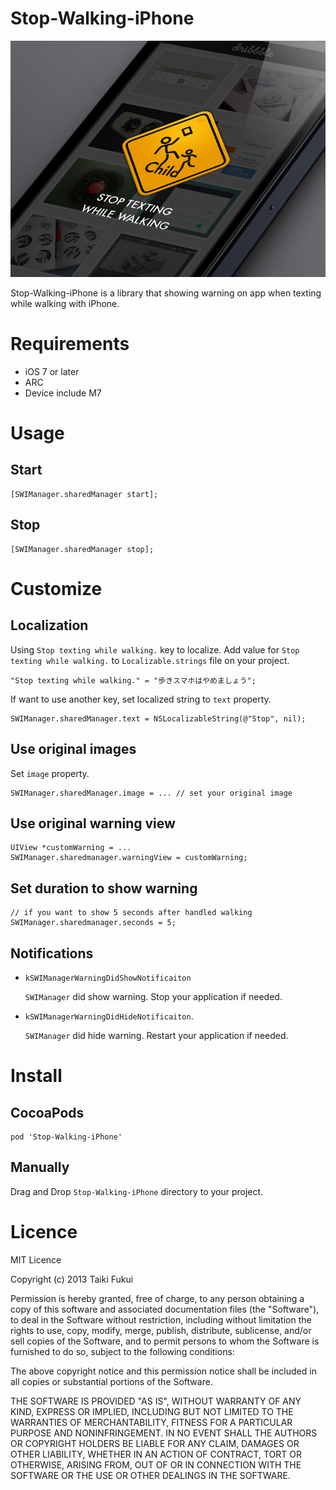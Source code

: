 # Stop-Walking-iPhone
![logo](./logo.png)

Stop-Walking-iPhone is a library that showing warning on app when texting while walking with iPhone.

# Requirements
- iOS 7 or later
- ARC
- Device include M7

# Usage
## Start
``` objc
[SWIManager.sharedManager start];
```

## Stop
``` objc
[SWIManager.sharedManager stop];
```

# Customize
## Localization
Using `Stop texting while walking.` key to localize.
Add value for `Stop texting while walking.` to `Localizable.strings` file on your project.

```
"Stop texting while walking." = "歩きスマホはやめましょう";
```

If want to use another key, set localized string to `text` property.

``` objc
SWIManager.sharedManager.text = NSLocalizableString(@"Stop", nil);
```

## Use original images
Set `image` property.

``` objc
SWIManager.sharedManager.image = ... // set your original image
```

## Use original warning view

``` objc
UIView *customWarning = ...
SWIManager.sharedmanager.warningView = customWarning;
```

## Set duration to show warning

``` objc
// if you want to show 5 seconds after handled walking
SWIManager.sharedmanager.seconds = 5;
```

## Notifications

- `kSWIManagerWarningDidShowNotificaiton`

    `SWIManager` did show warning. Stop your application if needed.

- `kSWIManagerWarningDidHideNotificaiton`.

    `SWIManager` did hide warning. Restart your application if needed.

# Install

## CocoaPods
```
pod 'Stop-Walking-iPhone'
```

## Manually
Drag and Drop `Stop-Walking-iPhone` directory to your project.

# Licence
MIT Licence

Copyright (c) 2013 Taiki Fukui

Permission is hereby granted, free of charge, to any person obtaining a copy of this software and associated documentation files (the "Software"), to deal in the Software without restriction, including without limitation the rights to use, copy, modify, merge, publish, distribute, sublicense, and/or sell copies of the Software, and to permit persons to whom the Software is furnished to do so, subject to the following conditions:

The above copyright notice and this permission notice shall be included in all copies or substantial portions of the Software.

THE SOFTWARE IS PROVIDED "AS IS", WITHOUT WARRANTY OF ANY KIND, EXPRESS OR IMPLIED, INCLUDING BUT NOT LIMITED TO THE WARRANTIES OF MERCHANTABILITY, FITNESS FOR A PARTICULAR PURPOSE AND NONINFRINGEMENT. IN NO EVENT SHALL THE AUTHORS OR COPYRIGHT HOLDERS BE LIABLE FOR ANY CLAIM, DAMAGES OR OTHER LIABILITY, WHETHER IN AN ACTION OF CONTRACT, TORT OR OTHERWISE, ARISING FROM, OUT OF OR IN CONNECTION WITH THE SOFTWARE OR THE USE OR OTHER DEALINGS IN THE SOFTWARE.
